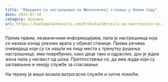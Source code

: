 ```yaml
---
title: "Обрушила се настрешница на Железничкој станици у Новом Саду"
date: 2025-07-10
category: Хроника
url: https://backapalankavesti.com/hronika/obrusila-se-nastresnica-na-zeleznickoj-stanici-u-novom-sadu/
---
```


Према првим, незваничним информацијама, пала је настрешница која се налази изнад улазних врата у објекат станице. Према речима очевидаца који су се нашли на лицу места у тренутку рушења настрешнице, има повређених, како деце тако и одраслих, док је једна жена пала у несвест од шока. Претпоставља се, да има људи који су заглављени и чекају службе за спасавање.

На терену је више возила ватрогасне службе и хитне помоћи.

